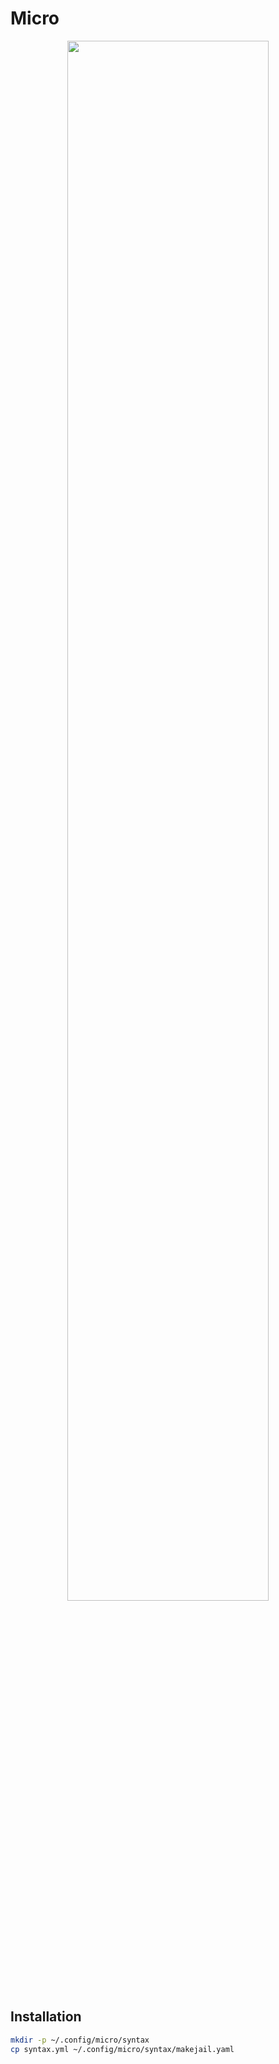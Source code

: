 # Micro

<p align="center">
	<img src="https://i.imgur.com/ZplJktr.png" width="80%" height="auto">
</p>

## Installation

```sh
mkdir -p ~/.config/micro/syntax
cp syntax.yml ~/.config/micro/syntax/makejail.yaml
```
